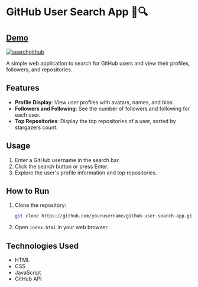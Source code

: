 # GitHub User Search App 👤🔍

## [Demo](https://satyamkumar420.github.io/Search-Github-User/)

[![searchgithub](https://user-images.githubusercontent.com/98641231/199106540-09763847-06b4-418f-bf9c-cada2d3568f4.png)](https://satyamkumar420.github.io/Search-Github-User/)

A simple web application to search for GitHub users and view their profiles, followers, and repositories.

## Features

- **Profile Display**: View user profiles with avatars, names, and bios.
- **Followers and Following**: See the number of followers and following for each user.
- **Top Repositories**: Display the top repositories of a user, sorted by stargazers count.

## Usage

1. Enter a GitHub username in the search bar.
2. Click the search button or press Enter.
3. Explore the user's profile information and top repositories.

## How to Run

1. Clone the repository:

   ```bash
   git clone https://github.com/yourusername/github-user-search-app.git
   ```

2. Open `index.html` in your web browser.

## Technologies Used

- HTML
- CSS
- JavaScript
- GitHub API

